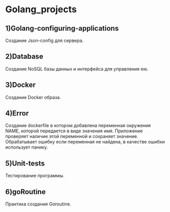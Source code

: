 # Golang_projects
## 1)Golang-configuring-applications
Создание Json-config для сервера.
## 2)Database
Создание NoSQL базы данных и интерфейса для управления ею.
## 3)Docker
Создание Docker образа.
## 4)Error
Создание dockerfile в котором добавлена переменная окружения NAME, которой передается в виде значения имя.
Приложение проверяет наличие этой переменной и сохраняет значение. Обрабатывает ошибку если переменная не найдена, в качестве ошибки использует панику.
## 5)Unit-tests
Тестирование программы.
## 6)goRoutine
Практика создания Goroutine.
